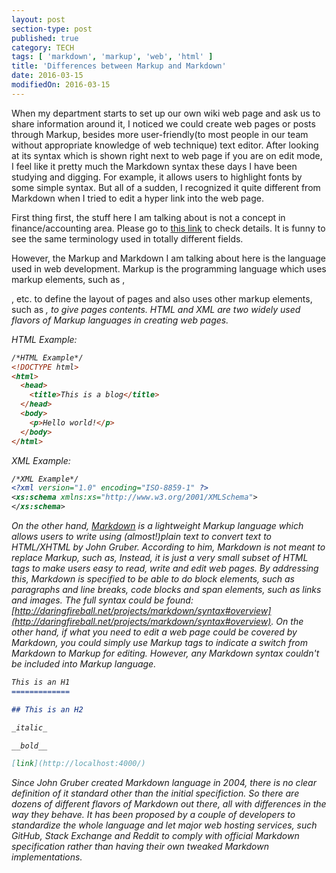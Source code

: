 ```yaml
---
layout: post
section-type: post
published: true
category: TECH
tags: [ 'markdown', 'markup', 'web', 'html' ]
title: 'Differences between Markup and Markdown'
date: 2016-03-15
modifiedOn: 2016-03-15
---
```


When my department starts to set up our own wiki web page and ask us to share information around it, I noticed we could create web pages or posts through Markup, besides more user-friendly(to most people in our team without appropriate knowledge of web technique) text editor. After looking at its syntax which is shown right next to web page if you are on edit mode, I feel like it pretty much the Markdown syntax these days I have been studying and digging. For example, it allows users to highlight fonts by some simple syntax. But all of a sudden, I recognized it quite different from Markdown when I tried to edit a hyper link into the web page.

First thing first, the stuff here I am talking about is not a concept in finance/accounting area. Please go to [this link](https://in.answers.yahoo.com/question/index?qid=20110607054830AA5TWHM) to check details. It is funny to see the same terminology used in totally different fields.

However, the Markup and Markdown I am talking about here is the language used in web development. Markup is the programming language which uses markup elements, such as <body>, <div>, etc. to define the layout of pages and also uses other markup elements, such as <em>, <span> to give pages contents. HTML and XML are two widely used flavors of Markup languages in creating web pages.  

HTML Example:

```html  
/*HTML Example*/
<!DOCTYPE html>
<html>
  <head>
    <title>This is a blog</title>
  </head>
  <body>
    <p>Hello world!</p>
  </body>
</html>
```
 
XML Example:  

```xml
/*XML Example*/
<?xml version="1.0" encoding="ISO-8859-1" ?>
<xs:schema xmlns:xs="http://www.w3.org/2001/XMLSchema">
</xs:schema>
```

On the other hand, [Markdown](https://daringfireball.net/projects/markdown/) is a lightweight Markup language which allows users to write using (almost!)plain text to convert text to HTML/XHTML by _John Gruber_. According to him, Markdown is not meant to replace Markup, such as, Instead, it is just a very small subset of HTML tags to make users easy to read, write and edit web pages. By addressing this, Markdown is specified to be able to do _block elements_, such as paragraphs and line breaks, code blocks and _span elements_, such as links and images. The full syntax could be found: [http://daringfireball.net/projects/markdown/syntax#overview](http://daringfireball.net/projects/markdown/syntax#overview). On the other hand, if what you need to edit a web page could be covered by Markdown, you could simply use Markup tags to indicate a switch from Markdown to Markup for editing. However, any Markdown syntax couldn't be included into Markup language.

```markdown
This is an H1
=============

## This is an H2

_italic_

__bold__

[link](http://localhost:4000/)

```  

Since _John Gruber_ created Markdown language in 2004, there is no clear definition of it standard other than the initial specifiction. So there are dozens of different flavors of Markdown out there, all with differences in the way they behave. It has been proposed by a couple of developers to standardize the whole language and let major web hosting services, such GitHub, Stack Exchange and Reddit to comply with official Markdown specification rather than having their own tweaked Markdown implementations. 


